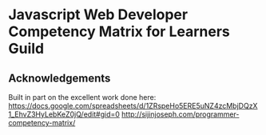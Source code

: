 # Javascript Web Developer Competency Matrix for Learners Guild



## Acknowledgements

Built in part on the excellent work done here:
<https://docs.google.com/spreadsheets/d/1ZRspeHo5ERE5uNZ4zcMbjDQzX1_EhvZ3HyLebKeZ0jQ/edit#gid=0>
<http://sijinjoseph.com/programmer-competency-matrix/>
